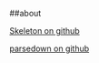 ##about

[Skeleton on github](https://github.com/dhg/Skeleton)

[parsedown on github](https://github.com/erusev/parsedown)

